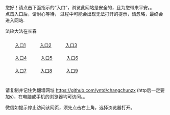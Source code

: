 您好！请点击下面指示的“入口”，浏览此网站是安全的，且为您带来平安。。 <br/>
点击入口后，请耐心等待， 过程中可能会出现无法打开的提示，请忽略，最终会进入网站. </br>

法轮大法在长春<br/>
<div style="padding:10px"><a style="margin:20px" target="_blank" href="https://dmt2731o4wvfx.cloudfront.net/2Qpsp?qxjnm" id="ccLink1" rel="nofollow">入口1</a> <a target="_blank" style="margin:20px" href="https://d13ztfako8jh2d.cloudfront.net/2Qpsp?xhcxw" id="ccLink2" rel="nofollow">入口2</a> <a style="margin:20px" target="_blank" href="https://d3hrd0l7jlrqsp.cloudfront.net/2Qpsp?simwjf" id="ccLink3" rel="nofollow">入口3</a></div>

<div style="padding:10px" ><a style="margin:20px" target="_blank" href="https://dmt2731o4wvfx.cloudfront.net/2Qpsp?qxjnm" id="ccLink4" rel="nofollow">入口4</a> <a style="margin:20px" href="https://d13ztfako8jh2d.cloudfront.net/2Qpsp?xhcxw" target="_blank" id="ccLink5" rel="nofollow">入口5</a> <a style="margin:20px" href="https://d3hrd0l7jlrqsp.cloudfront.net/2Qpsp?simwjf" target="_blank" id="ccLink6" rel="nofollow">入口6</a></div>

<div style="padding:10px"><a style="margin:20px" target="_blank" href="https://dmt2731o4wvfx.cloudfront.net/2Qpsp?qxjnm" id="ccLink7" rel="nofollow">入口7</a> <a style="margin:20px" href="https://d13ztfako8jh2d.cloudfront.net/2Qpsp?xhcxw" target="_blank" id="ccLink8" rel="nofollow">入口8</a> <a style="margin:20px" target="_blank" href="https://d3hrd0l7jlrqsp.cloudfront.net/2Qpsp?simwjf" id="ccLink9" rel="nofollow">入口9</a></div>

<br/>



请复制并记住免翻墙网址 https://github.com/yntd/changchunzx (http后一定要加s)，在电脑或手机的浏览器均可访问。。<br/>

微信如提示停止访问该网页，须先点击右上角，选择浏览器打开。
